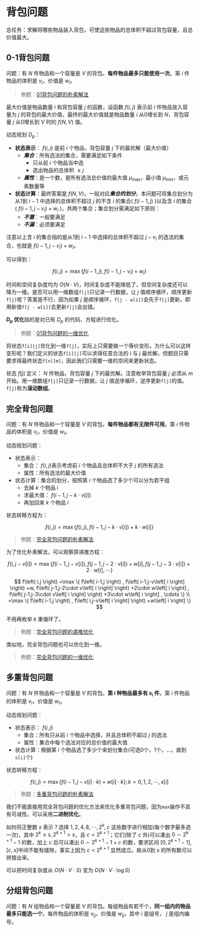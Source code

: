 # 背包问题

总任务：求解将哪些物品装入背包，可使这些物品的总体积不超过背包容量，且总价值最大。

## 0-1背包问题

问题：有 $N$ 件物品和一个容量是 $V$ 的背包。**每件物品最多只能使用一次**。第 $i$ 件物品的体积是 $v_i$，价值是 $w_i$。

> 例题：[01背包问题的朴素解法](./01_knapsack.cpp)

最大价值是物品数量 $i$ 和背包容量 $j$ 的函数，设函数 $f(i,j)$ 表示前 $i$ 件物品放入容量为 $j$ 的背包的最大价值，最终的最大价值就是物品数量 $i$ 从0增长到 $N$，背包容量 $j$ 从0增长到 $V$ 时的 $f(N,V)$ 值。

动态规划 $D_p$：

- **状态表示**： $f(i,j)$ 是前 $i$ 个物品，背包容量 $j$ 下的最优解（最大价值）
  - ***集合***：所有选法的集合，需要满足如下条件
    - 只从前 $i$ 个物品当中选
    - 选出物品的总体积 $\leqslant j$
  - ***属性***：是一个数，是所有选法总价值的最大值 $\mu _{\max}$，最小值 $\mu _{\min}$，或元素数量等
- **状态计算**：最终答案是 $f(N,V)$，一般对应***集合的划分***，本问题可将集合划分为从1到 $i-1$ 中选择的总体积不超过 $j$ 的不含 $i$ 的集合( $f(i-1,j)$ )以及含 $i$ 的集合( $f(i-1,j-v_i)+w_i$ )，共两个集合；集合划分需满足如下原则：
  - ***不重***：一般要满足
  - ***不漏***：必须要满足

注意以上含 $i$ 的集合指的是从1到 $i-1$ 中选择的总体积不超过 $j-v_i$ 的选法的集合，也就是 $f(i-1,j-v_i)+w_i$。

可以得到：

$$
f\left( i,j \right) =\max \{ f\left( i-1,j \right) , f\left( i-1,j-v_i \right) +w_i \}
$$

时间和空间复杂度均为 $O(N\cdot V)$，时间复杂度不能降低了，但空间复杂度还可以降为一维。是否可以用一维数组`f[j]`只记录一行数据，让 $j$ 值顺序循环，顺序更新`f[j]`呢？答案是不行，因为如果 $j$ 是顺序循环，`f[j - w[i]]`会先于`f[j]`更新，即用新值`f[j - w[i]]`去更新`f[j]`会出错。

**$D_p$ 优化**指的是对已有 $D_p$ 的代码、方程进行优化。

> 例题：[01背包问题的一维优化](./01_knapsack_1D.cpp)

将状态`f[i][j]`优化到一维`f[j]`，实际上只需要做一个等价变形。为什么可以这样变形呢？我们定义的状态`f[i][j]`可以求得任意合法的 $i$ 与 $j$ 最优解，但题目只需要求得最终状态`f[n][m]`，因此我们只需要一维的空间来更新状态。

状态 $f[j]$ 定义： $N$ 件物品，背包容量 $j$ 下的最优解。注意枚举背包容量 $j$ 必须从 $m$ 开始。用一维数组`f[j]`只记录一行数据，让 $j$ 值逆序循环，逆序更新`f[j]`的值。`f[j]`称为**滚动数组**。

## 完全背包问题

问题：有 $N$ 件物品和一个容量是 $V$ 的背包。**每件物品都有无限件可用**。第 $i$ 件物品的体积是 $v_i$，价值是 $w_i$。

动态规划问题：

- 状态表示：
  - 集合： $f(i,j)$表示考虑前 $i$ 个物品且总体积不大于 $j$ 的所有选法
  - 属性：所有选法的最大价值
- 状态计算：集合的划分，按照第 $i$ 个物品选了多少个可以分为若干组
  - 去掉 $k$ 个物品 $i$
  - 求最大值： $f(i-1,j-k\cdot v[i])$
  - 再加回来 $k$ 个物品 $i$

状态转移方程为：

$$
f\left( i,j \right) =\max \{ f\left( i,j \right) , f\left( i-1, j-k\cdot v\left[ i \right] \right) +k\cdot w\left[ i \right] \}
$$

> 例题：[完全背包问题的朴素解法](./complete_knapsack.cpp)

为了优化朴素解法，可以观察原递推方程：

$$
f\left( i,j-v\left[ i \right] \right) =\max \{ f\left( i-1,j-v\left[ i \right] \right) , f\left( j-1,j-2\cdot v\left[ i \right] \right) +w\left[ i \right] ,  f\left( j-1,j-3\cdot v\left[ i \right] \right) +2\cdot w\left[ i \right] , \cdots \}
$$

$$
f\left( i,j \right) =\max \{ f\left( i-1,j \right) , f\left( i-1,j-v\left[ i \right] \right) +w, f\left( j-1,j-2\cdot v\left[ i \right] \right) +2\cdot w\left[ i \right] ,  f\left( j-1,j-3\cdot v\left[ i \right] \right) +3\cdot w\left[ i \right] , \cdots \}
\\
=\max \{ f\left( i-1,j \right) , f\left( i,j-v\left[ i \right] \right) +w\left[ i \right] \}
$$

不用再枚举 $k$ 重循环了。

> 例题：[完全背包问题的递推优化](./complete_knapsack_modified.cpp)

类似地，完全背包问题也可以优化到一维。

> 例题：[完全背包问题的一维优化](./complete_knapsack_1D.cpp)

## 多重背包问题

问题：有 $N$ 件物品和一个容量是 $V$ 的背包。**第 $i$ 种物品最多有 $s_i$ 件**。第 $i$ 件物品的体积是 $v_i$，价值是 $w_i$。

动态规划问题：

- 状态表示： $f(i,j)$
  - 集合：所有只从前 $i$ 个物品中选择，并且总体积不超过 $j$ 的选法
  - 属性：集合中每个选法对应的总价值的最大值
- 状态计算：根据第 $i$ 个物品选了多少个来划分集合(可选0个，1个，...，直到 `s[i]`个)

状态转移方程：

$$
f\left( i,j \right) =\max \{ f\left( i-1,j-v\left[ i \right] \cdot k \right) +w\left[ i \right] \cdot k \} ; k=0,1,2,\cdots ,s\left[ i \right]
$$

> 例题：[多重背包问题的朴素解法](./multiple_knapsack.cpp)

我们不能直接用完全背包问题的优化方法来优化多重背包问题，因为`max`操作不具有可减性。可以采用**二进制优化**。

如何将正整数 $s$ 表示？选择 $1, 2, 4, 8, \cdots , 2^k, c$ 这些数字进行相加(每个数字最多选一次)，其中 $2^k\leqslant s, 2^{k+1}>s$，且 $c<2^{k+1}$；它们(除了 $c$ 外)可以凑出 $0\sim 2^{k+1}-1$ 的数，加上 $c$ 后可以凑出 $0\sim 2^{k+1}-1+c$ 的数，要求区间 $\left[ 0, 2^{k+1}-1 \right] , \left[ c, s \right]$中间不能有缝隙，事实上因为 $c<2^{k+1}$ 显然成立。故从0到 $s$ 的所有数可以拼接出来。

可以把时间复杂度从 $O(N\cdot V\cdot S)$ 变为 $O(N\cdot V\cdot \log S)$



## 分组背包问题

问题：有 $N$ 组物品和一个容量是 $V$ 的背包。每组物品有若干个，**同一组内的物品最多只能选一个**。每件物品的体积是 $v_{ij}$，价值是 $w_{ij}$，其中 $i$ 是组号， $j$ 是组内编号。



